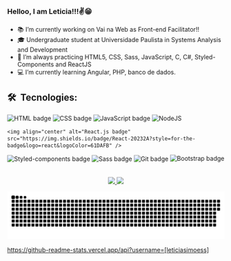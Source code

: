 ### Helloo, I am Leticia!!!✌️😁

- 📚 I’m currently working on Vai na Web as Front-end Facilitator!!
- 🎓 Undergraduate student at Universidade Paulista in Systems Analysis and Development
- 🚀 I’m always practicing HTML5, CSS, Sass, JavaScript, C, C#, Styled-Components and ReactJS
- 💻 I’m currently learning Angular, PHP, banco de dados.

## 🛠 &nbsp;Tecnologies:

<div>
 <img align="center" alt="HTML badge" src="https://img.shields.io/badge/HTML5-E34F26?style=for-the-badge&logo=html5&logoColor=white" />
  <img align="center" alt="CSS badge" src="https://img.shields.io/badge/CSS3-1572B6?style=for-the-badge&logo=css3&logoColor=white" />
    <img align="center" alt="JavaScript badge" src="https://img.shields.io/badge/JavaScript-F7DF1E?style=for-the-badge&logo=javascript&logoColor=black" />
    <img align="center" alt="NodeJS"  src="https://img.shields.io/badge/Node.js-43853D?style=for-the-badge&logo=node.js&logoColor=white"
    <img align="center" alt="C badge" src="https://img.shields.io/badge/C-#A8B9CC?style=for-the-badge&logo=c&logoColor=gray">
  
    <img align="center" alt="React.js badge" src="https://img.shields.io/badge/React-20232A?style=for-the-badge&logo=react&logoColor=61DAFB" />
  <img align="center" alt="Styled-components badge" src="https://img.shields.io/badge/styled--components-DB7093?style=for-the-badge&logo=styled-components&logoColor=white" />
  <img align="center" alt="Sass badge" src="https://img.shields.io/badge/Sass-CC6699?style=for-the-badge&logo=sass&logoColor=white" />
   <img align="center" alt="Git badge" src="https://img.shields.io/badge/Git-E34F26?style=for-the-badge&logo=git&logoColor=white" />
   <img aling="center" alt="Bootstrap badge" src="https://img.shields.io/badge/Bootstrap-563D7C?style=for-the-badge&logo=bootstrap&logoColor=white"/>
</div>

<br>
<br> 

<div align="center">
    <a href="https://github.com/leticiasimoess">
        <img height="180em" src="https://github-readme-stats.vercel.app/api?username=leticiasimoess&show_icons=true&theme=swift&include_all_commits=true&count_private=true"/>
        <img height="180em" src="https://github-readme-stats.vercel.app/api/top-langs/?username=leticiasimoess&layout=compact&langs_count=16&theme=swift"/>
      </div>


  ![Snake animation](https://github.com/leticiasimoess/leticiasimoess/blob/output/github-contribution-grid-snake.svg)
  
https://github-readme-stats.vercel.app/api?username=[leticiasimoess]

